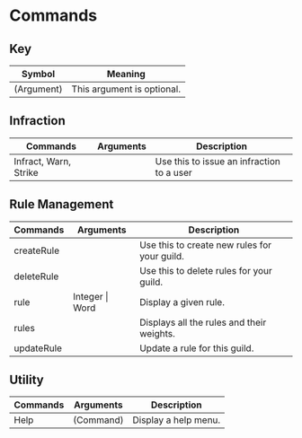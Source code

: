 # Commands

## Key
| Symbol     | Meaning                    |
| ---------- | -------------------------- |
| (Argument) | This argument is optional. |

## Infraction
| Commands              | Arguments | Description                               |
| --------------------- | --------- | ----------------------------------------- |
| Infract, Warn, Strike | <none>    | Use this to issue an infraction to a user |

## Rule Management
| Commands   | Arguments       | Description                                  |
| ---------- | --------------- | -------------------------------------------- |
| createRule | <none>          | Use this to create new rules for your guild. |
| deleteRule | <none>          | Use this to delete rules for your guild.     |
| rule       | Integer \| Word | Display a given rule.                        |
| rules      | <none>          | Displays all the rules and their weights.    |
| updateRule | <none>          | Update a rule for this guild.                |

## Utility
| Commands | Arguments | Description          |
| -------- | --------- | -------------------- |
| Help     | (Command) | Display a help menu. |

